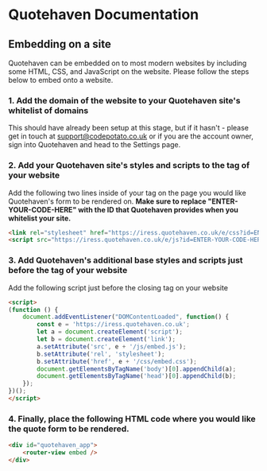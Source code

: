 # Quotehaven Documentation

## Embedding on a site

Quotehaven can be embedded on to most modern websites by including some HTML, CSS, and JavaScript on the website. Please follow the steps below to embed onto a website.

### 1. Add the domain of the website to your Quotehaven site's whitelist of domains 

This should have already been setup at this stage, but if it hasn't - please get in touch at support@codepotato.co.uk or if you are the account owner, sign into Quotehaven and head to the Settings page.

### 2. Add your Quotehaven site's styles and scripts to the <head> tag of your website

Add the following two lines inside of your <head> tag on the page you would like Quotehaven's form to be rendered on. **Make sure to replace "ENTER-YOUR-CODE-HERE" with the ID that Quotehaven provides when you whitelist your site.**

```html
<link rel="stylesheet" href="https://iress.quotehaven.co.uk/e/css?id=ENTER-YOUR-CODE-HERE">
<script src="https://iress.quotehaven.co.uk/e/js?id=ENTER-YOUR-CODE-HERE"></script>
```

### 3. Add Quotehaven's additional base styles and scripts just before the </body> tag of your website

Add the following script just before the closing </body> tag on your website

```html
<script>
(function () {
    document.addEventListener("DOMContentLoaded", function() {
        const e = 'https://iress.quotehaven.co.uk';
        let a = document.createElement('script');
        let b = document.createElement('link');
        a.setAttribute('src', e + '/js/embed.js');
        b.setAttribute('rel', 'stylesheet');
        b.setAttribute('href', e + '/css/embed.css');
        document.getElementsByTagName('body')[0].appendChild(a);
        document.getElementsByTagName('head')[0].appendChild(b);
    });
})();
</script>
```

### 4. Finally, place the following HTML code where you would like the quote form to be rendered.

```html	
<div id="quotehaven_app">
    <router-view embed />
</div>
```



